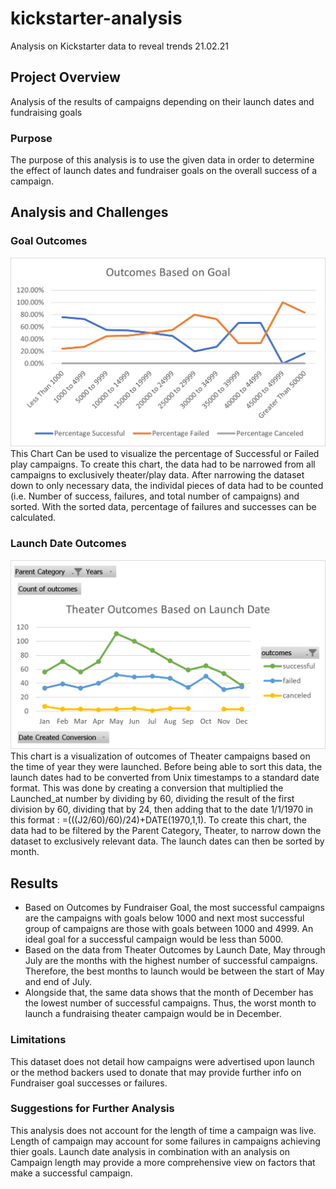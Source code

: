 # kickstarter-analysis
Analysis on Kickstarter data to reveal trends 21.02.21

## Project Overview
Analysis of the results of campaigns depending on their launch dates and fundraising goals
### Purpose
The purpose of this analysis is to use the given data in order to determine the effect of launch dates and fundraiser goals on the overall success of a campaign.
## Analysis and Challenges

### Goal Outcomes
![Outcomes Based on Fundraiser Goal](https://github.com/marhanlang/kickstarter-analysis/blob/main/Resources/Outcomes_vs_Goals.png)
This Chart Can be used to visualize the percentage of Successful or Failed play campaigns.  To create this chart, the data had to be narrowed from all campaigns to exclusively theater/play data. After narrowing the dataset down to only necessary data, the individal pieces of data had to be counted (i.e. Number of success, failures, and total number of campaigns) and sorted.  With the sorted data, percentage of failures and successes can be calculated.
### Launch Date Outcomes
![Outcomes Based on Launch Date](https://github.com/marhanlang/kickstarter-analysis/blob/main/Resources/Theater_Outcomes_vs_Launch.png)
This chart is a visualization of outcomes of Theater campaigns based on the time of year they were launched.  Before being able to sort this data, the launch dates had to be converted from Unix timestamps to a standard date format. This was done by creating a conversion that multiplied the Launched_at number by dividing by 60, dividing the result of the first division by 60, dividing that by 24, then adding that to the date 1/1/1970 in this format : =(((J2/60)/60)/24)+DATE(1970,1,1). To create this chart, the data had to be filtered by the Parent Category, Theater, to narrow down the dataset to exclusively relevant data. The launch dates can then be sorted by month.
## Results

- Based on Outcomes by Fundraiser Goal, the most successful campaigns are the campaigns with goals below 1000 and next most successful group of campaigns are those with goals between 1000 and 4999. An ideal goal for a successful campaign would be less than 5000. 
- Based on the data from Theater Outcomes by Launch Date, May through July are the months with the highest number of successful campaigns. Therefore, the best months to launch would be between the start of May and end of July. 
- Alongside that, the same data shows that the month of December has the lowest number of successful campaigns. Thus, the worst month to launch a fundraising theater campaign would be in December.
### Limitations
This dataset does not detail how campaigns were advertised upon launch or the method backers used to donate that may provide further info on Fundraiser goal successes or failures.
### Suggestions for Further Analysis
This analysis does not account for the length of time a campaign was live. Length of campaign may account for some failures in campaigns achieving thier goals. Launch date analysis in combination with an analysis on Campaign length may provide a more comprehensive view on factors that make a successful campaign.

